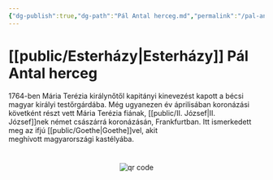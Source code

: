 ```yaml
---
{"dg-publish":true,"dg-path":"Pál Antal herceg.md","permalink":"/pal-antal-herceg/"}
---
```


# [[public/Esterházy\|Esterházy]] Pál Antal herceg

1764-ben Mária Terézia királynőtől kapitányi kinevezést kapott a bécsi magyar királyi testőrgárdába. Még ugyanezen év áprilisában koronázási követként részt vett Mária Terézia fiának, [[public/II. József\|II. József]]nek német császárrá koronázásán, Frankfurtban. Itt ismerkedett meg az ifjú [[public/Goethe\|Goethe]]vel, akit meghívott magyarországi kastélyába.



#
<p style="text-align: center;"><img src="https://chart.googleapis.com/chart?cht=qr&chl=https://notes.andrasdenes.com/pal-antal-herceg&chs=180x180&choe=UTF-8&chld=L|2" alt="qr code"></p>

